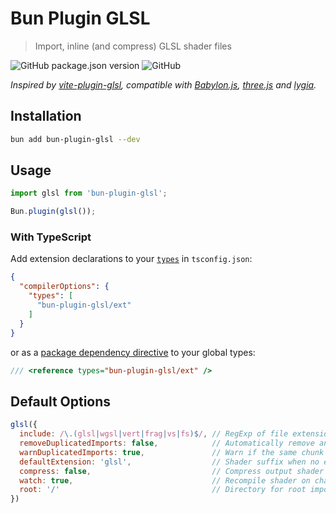# Bun Plugin GLSL

> Import, inline (and compress) GLSL shader files

<!-- ![npm](https://img.shields.io/npm/dt/bun-plugin-glsl?style=flat-square) -->
![GitHub package.json version](https://img.shields.io/github/package-json/v/UstymUkhman/bun-plugin-glsl?color=brightgreen&style=flat-square)
![GitHub](https://img.shields.io/github/license/UstymUkhman/bun-plugin-glsl?color=brightgreen&style=flat-square)

_Inspired by [vite-plugin-glsl](https://github.com/UstymUkhman/vite-plugin-glsl), compatible with [Babylon.js](https://www.babylonjs.com/), [three.js](https://threejs.org/) and [lygia](https://lygia.xyz/)._

## Installation ##

```bash
bun add bun-plugin-glsl --dev
```

## Usage ##

```js
import glsl from 'bun-plugin-glsl';

Bun.plugin(glsl());
```

### With TypeScript ###

Add extension declarations to your [`types`](https://www.typescriptlang.org/tsconfig#types) in `tsconfig.json`:

```json
{
  "compilerOptions": {
    "types": [
      "bun-plugin-glsl/ext"
    ]
  }
}
```

or as a [package dependency directive](https://www.typescriptlang.org/docs/handbook/triple-slash-directives.html#-reference-types-) to your global types:

```ts
/// <reference types="bun-plugin-glsl/ext" />
```

## Default Options ##

```js
glsl({
  include: /\.(glsl|wgsl|vert|frag|vs|fs)$/, // RegExp of file extensions to import
  removeDuplicatedImports: false,            // Automatically remove an already imported chunk
  warnDuplicatedImports: true,               // Warn if the same chunk was imported multiple times
  defaultExtension: 'glsl',                  // Shader suffix when no extension is specified
  compress: false,                           // Compress output shader code
  watch: true,                               // Recompile shader on change
  root: '/'                                  // Directory for root imports
})
```
